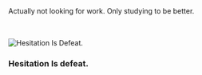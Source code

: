 ##

Actually not looking for work. Only studying to be better.

##

<div style="display: inline_block"><br>
  <img align="center" alt="Hesitation Is Defeat." src="https://thumbs.gfycat.com/ActivePhonyIrishwaterspaniel-size_restricted.gif">
</div>

###                  Hesitation Is defeat.

##

